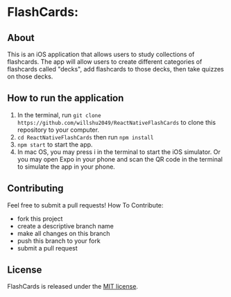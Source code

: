 # FlashCards:

## About
This is an iOS application that allows users to study collections of flashcards. The app will allow users to create different categories of flashcards called "decks", add flashcards to those decks, then take quizzes on those decks.

## How to run the application
1. In the terminal, run `git clone https://github.com/willshu2049/ReactNativeFlashCards` to clone this repository to your computer.
2. `cd ReactNativeFlashCards` then run `npm install`
3. `npm start` to start the app.
4. In mac OS, you may press i in the terminal to start the iOS simulator. Or you may open Expo in your phone and scan the QR code in the terminal to simulate the app in your phone.

## Contributing
Feel free to submit a pull requests! How To Contribute:

* fork this project
* create a descriptive branch name
* make all changes on this branch
* push this branch to your fork
* submit a pull request

## License
FlashCards is released under the [MIT license](https://choosealicense.com).
